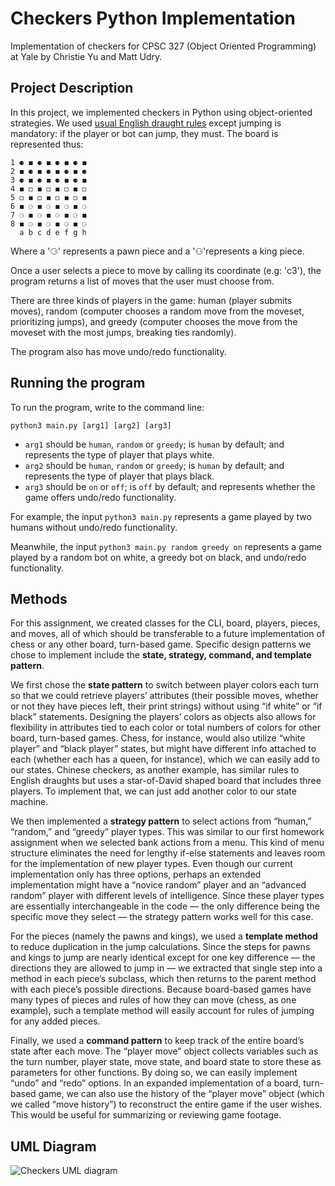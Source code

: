 # Checkers Python Implementation
Implementation of checkers for CPSC 327 (Object Oriented Programming) at Yale by Christie Yu and Matt Udry.

## Project Description

In this project, we implemented checkers in Python using object-oriented strategies. We used [usual English draught rules](https://en.wikipedia.org/wiki/English_draughts) except jumping is mandatory: if the player or bot can jump, they must. The board is represented thus:

    1 ⚈ ◼ ⚈ ◼ ⚈ ◼ ⚈ ◼
    2 ◼ ⚈ ◼ ⚈ ◼ ⚈ ◼ ⚈
    3 ⚈ ◼ ⚈ ◼ ⚈ ◼ ⚈ ◼
    4 ◼ ◻ ◼ ◻ ◼ ◻ ◼ ◻
    5 ◻ ◼ ◻ ◼ ◻ ◼ ◻ ◼
    6 ◼ ⚆ ◼ ⚆ ◼ ⚆ ◼ ⚆
    7 ⚆ ◼ ⚆ ◼ ⚆ ◼ ⚆ ◼
    8 ◼ ⚆ ◼ ⚆ ◼ ⚆ ◼ ⚆
      a b c d e f g h
      
Where a '⚆' represents a pawn piece and a '⚇'represents a king piece.

Once a user selects a piece to move by calling its coordinate (e.g: 'c3'), the program returns a list of moves that the user must choose from.

There are three kinds of players in the game: human (player submits moves), random (computer chooses a random move from the moveset, prioritizing jumps), and greedy (computer chooses the move from the moveset with the most jumps, breaking ties randomly).

The program also has move undo/redo functionality.

## Running the program

To run the program, write to the command line:

`python3 main.py [arg1] [arg2] [arg3]`

* `arg1` should be `human`, `random` or `greedy`; is `human` by default; and represents the type of player that plays white.
* `arg2` should be `human`, `random` or `greedy`; is `human` by default; and represents the type of player that plays black.
* `arg3` should be `on` or `off`; is `off` by default; and represents whether the game offers undo/redo functionality.

For example, the input `python3 main.py` represents a game played by two humans without undo/redo functionality.

Meanwhile, the input `python3 main.py random greedy on` represents a game played by a random bot on white, a greedy bot on black, and undo/redo functionality.


## Methods

For this assignment, we created classes for the CLI, board, players, pieces, and moves, all of which should be transferable to a future implementation of chess or any other board, turn-based game. Specific design patterns we chose to implement include the **state, strategy, command, and template pattern**.

We first chose the **state pattern** to switch between player colors each turn so that we could retrieve players’ attributes (their possible moves, whether or not they have pieces left, their print strings) without using “if white” or “if black” statements. Designing the players’ colors as objects also allows for flexibility in attributes tied to each color or total numbers of colors for other board, turn-based games. Chess, for instance, would also utilize “white player” and “black player” states, but might have different info attached to each (whether each has a queen, for instance), which we can easily add to our states. Chinese checkers, as another example, has similar rules to English draughts but uses a star-of-David shaped board that includes three players. To implement that, we can just add another color to our state machine.

We then implemented a **strategy pattern** to select actions from “human,” “random,” and “greedy” player types. This was similar to our first homework assignment when we selected bank actions from a menu. This kind of menu structure eliminates the need for lengthy if-else statements and leaves room for the implementation of new player types. Even though our current implementation only has three options, perhaps an extended implementation might have a “novice random” player and an “advanced random” player with different levels of intelligence. Since these player types are essentially interchangeable in the code — the only difference being the specific move they select — the strategy pattern works well for this case.

For the pieces (namely the pawns and kings), we used a **template method** to reduce duplication in the jump calculations. Since the steps for pawns and kings to jump are nearly identical except for one key difference — the directions they are allowed to jump in — we extracted that single step into a method in each piece’s subclass, which then returns to the parent method with each piece’s possible directions. Because board-based games have many types of pieces and rules of how they can move (chess, as one example), such a template method will easily account for rules of jumping for any added pieces.

Finally, we used a **command pattern** to keep track of the entire board’s state after each move. The “player move” object collects variables such as the turn number, player state, move state, and board state to store these as parameters for other functions. By doing so, we can easily implement “undo” and “redo” options. In an expanded implementation of a board, turn-based game, we can also use the history of the “player move” object (which we called “move history”) to reconstruct the entire game if the user wishes. This would be useful for summarizing or reviewing game footage.

## UML Diagram
![Checkers UML diagram](https://user-images.githubusercontent.com/43098796/117768323-3989ac00-b200-11eb-9097-19788a522fd0.png)
